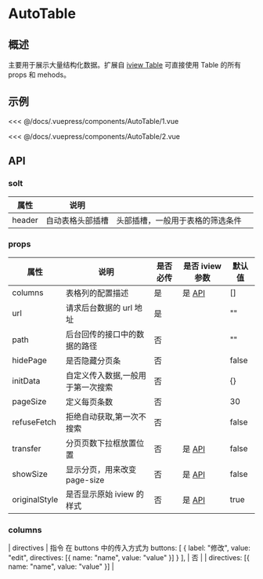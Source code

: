 # AutoTable

## 概述

主要用于展示大量结构化数据。扩展自 [iview Table](https://www.iviewui.com/components/table) 可直接使用 Table 的所有 props 和 mehods。

## 示例

<demo-block title='1. 基本用法' desc='自动表格的基本使用方法'>
  <div slot='demo'><AutoTable-1/></div>
  <div slot='code'>

<<< @/docs/.vuepress/components/AutoTable/1.vue

  </div>
</demo-block>

<demo-block title='2. 搭配FilterSearch' desc='搭配 FilterSearch 组件 相结合的用法:AutoTable 和 FilterSearch 相结合。'>
  <div slot='demo'><AutoTable-2/></div>
  <div slot='code'>

<<< @/docs/.vuepress/components/AutoTable/2.vue

  </div>
</demo-block>

## API

### solt

| 属性   | 说明             |                                  |     |
| ------ | ---------------- | -------------------------------- | --- |
| header | 自动表格头部插槽 | 头部插槽，一般用于表格的筛选条件 |     |

### props

| 属性          | 说明                              | 是否必传 | 是否 iview 参数                                              | 默认值 |
| ------------- | --------------------------------- | -------- | ------------------------------------------------------------ | ------ |
| columns       | 表格列的配置描述                  | 是       | 是 [API](https://www.iviewui.com/components/table#API)       | []     |
| url           | 请求后台数据的 url 地址           | 是       |                                                              | ""     |
| path          | 后台回传的接口中的数据的路径      | 否       |                                                              | ""     |
| hidePage      | 是否隐藏分页条                    | 否       |                                                              | false  |
| initData      | 自定义传入数据,一般用于第一次搜索 | 否       |                                                              | {}     |
| pageSize      | 定义每页条数                      | 否       |                                                              | 30     |
| refuseFetch   | 拒绝自动获取,第一次不搜索         | 否       |                                                              | false  |
| transfer      | 分页页数下拉框放置位置            | 否       | 是 [API](https://www.iviewui.com/components/page#Page_props) | false  |
| showSize      | 显示分页，用来改变 page-size      | 否       | 是 [API](https://www.iviewui.com/components/page#Page_props) | false  |
| originalStyle | 是否显示原始 iview 的样式         | 否       | 是 [API](https://www.iviewui.com/components/page#Page_props) | true   |

### columns

| directives | 指令 在 buttons 中的传入方式为 buttons: [
{
label: "修改",
value: "edit",
directives: [{ name: "name", value: "value" }]
}
], | 否 | | directives: [{ name: "name", value: "value" }] |
